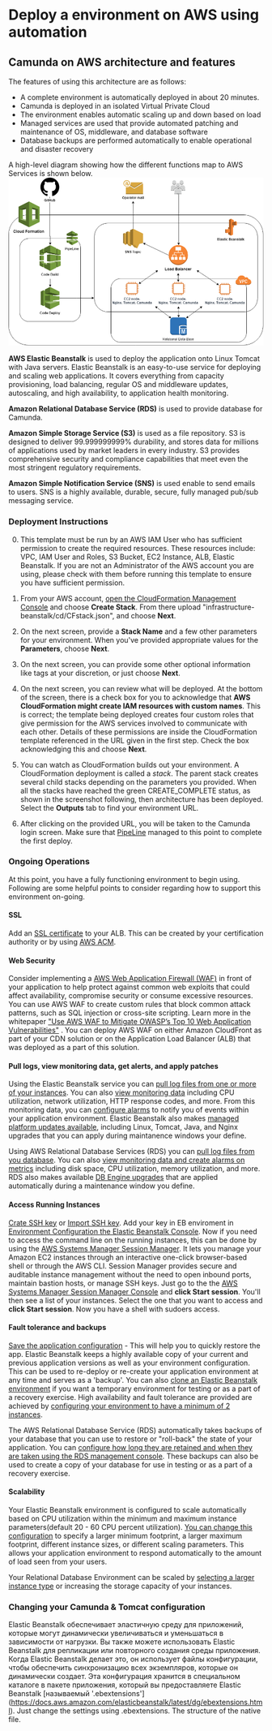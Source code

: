# Deploy a environment on AWS using automation

## Camunda on AWS architecture and features
The features of using this architecture are as follows:
* A complete environment is automatically deployed in about 20 minutes.
* Camunda is deployed in an isolated Virtual Private Cloud
* The environment enables automatic scaling up and down based on load
* Managed services are used that provide automated patching and maintenance of OS, middleware, and database software
* Database backups are performed automatically to enable operational and disaster recovery

A high-level diagram showing how the different functions map to AWS Services is shown below.
![Scheme](Scheme.png?raw=true "Scheme")

**AWS Elastic Beanstalk** is used to deploy the application onto Linux Tomcat with Java servers.  Elastic Beanstalk is an easy-to-use service for deploying and scaling web applications. It covers everything from capacity provisioning, load balancing, regular OS and middleware updates, autoscaling, and high availability, to application health monitoring.

**Amazon Relational Database Service (RDS)** is used to provide database for Camunda.

**Amazon Simple Storage Service (S3)** is used as a file repository.  S3 is designed to deliver 99.999999999% durability, and stores data for millions of applications used by market leaders in every industry. S3 provides comprehensive security and compliance capabilities that meet even the most stringent regulatory requirements.

**Amazon Simple Notification Service (SNS)** is used enable to send emails to users. SNS is a highly available, durable, secure, fully managed pub/sub messaging service.

### Deployment Instructions
0. This template must be run by an AWS IAM User who has sufficient permission to create the required resources.  These resources include:  VPC, IAM User and Roles, S3 Bucket, EC2 Instance, ALB, Elastic Beanstalk.  If you are not an Administrator of the AWS account you are using, please check with them before running this template to ensure you have sufficient permission.  

1. From your AWS account, [open the CloudFormation Management Console](https://console.aws.amazon.com/cloudformation/) and choose **Create Stack**.  From there upload "infrastructure-beanstalk/cd/CFstack.json", and choose **Next**.

2. On the next screen, provide a **Stack Name** and a few other parameters for your environment. When you've provided appropriate values for the **Parameters**, choose **Next**.

3. On the next screen, you can provide some other optional information like tags at your discretion, or just choose **Next**.

4. On the next screen, you can review what will be deployed. At the bottom of the screen, there is a check box for you to acknowledge that **AWS CloudFormation might create IAM resources with custom names**. This is correct; the template being deployed creates four custom roles that give permission for the AWS services involved to communicate with each other. Details of these permissions are inside the CloudFormation template referenced in the URL given in the first step. Check the box acknowledging this and choose **Next**.

5. You can watch as CloudFormation builds out your environment. A CloudFormation deployment is called a *stack*. The parent stack creates several child stacks depending on the parameters you provided.  When all the stacks have reached the green CREATE_COMPLETE status, as shown in the screenshot following, then architecture has been deployed.  Select the **Outputs** tab to find your environment URL.

6. After clicking on the provided URL, you will be taken to the Camunda login screen. Make sure that [PipeLine](https://console.aws.amazon.com/codesuite/codepipeline/pipelines?) managed to this point to complete the first deploy.

### Ongoing Operations
At this point, you have a fully functioning environment to begin using.  Following are some helpful points to consider regarding how to support this environment on-going.

#### SSL
Add an [SSL certificate](https://docs.aws.amazon.com/elasticbeanstalk/latest/dg/configuring-https-elb.html) to your ALB. This can be created by your certification authority or by using [AWS ACM](https://docs.aws.amazon.com/acm/latest/userguide/acm-overview.html).

#### Web Security
Consider implementing a [AWS Web Application Firewall (WAF)](https://aws.amazon.com/waf/) in front of your application to help protect against common web exploits that could affect availability, compromise security or consume excessive resources.  You can use AWS WAF to create custom rules that block common attack patterns, such as SQL injection or cross-site scripting.  Learn more in the whitepaper ["Use AWS WAF to Mitigate OWASP’s Top 10 Web Application Vulnerabilities"](https://d0.awsstatic.com/whitepapers/Security/aws-waf-owasp.pdf) .  You can deploy AWS WAF on either Amazon CloudFront as part of your CDN solution or on the Application Load Balancer (ALB) that was deployed as a part of this solution.

#### Pull logs, view monitoring data, get alerts, and apply patches
Using the Elastic Beanstalk service you can [pull log files from one or more of your instances](https://docs.aws.amazon.com/elasticbeanstalk/latest/dg/using-features.logging.html).  You can also [view monitoring data](https://docs.aws.amazon.com/elasticbeanstalk/latest/dg/environments-health.html) including CPU utilization, network utilization, HTTP response codes, and more.  From this monitoring data, you can [configure alarms](https://docs.aws.amazon.com/elasticbeanstalk/latest/dg/using-features.alarms.html) to notify you of events within your application environment.  Elastic Beanstalk also makes [managed platform updates available](https://docs.aws.amazon.com/elasticbeanstalk/latest/dg/environment-platform-update-managed.html), including Linux, Tomcat, Java, and Nginx upgrades that you can apply during maintanence windows your define.

Using AWS Relational Database Services (RDS) you can [pull log files from you database](https://docs.aws.amazon.com/AmazonRDS/latest/UserGuide/USER_LogAccess.html).  You can also [view monitoring data and create alarms on metrics](https://docs.aws.amazon.com/AmazonRDS/latest/UserGuide/Aurora.Monitoring.html) including disk space, CPU utilization, memory utilization, and more. RDS also makes available [DB Engine upgrades](https://docs.aws.amazon.com/AmazonRDS/latest/UserGuide/) that are applied automatically during a maintenance window you define.

#### Access Running Instances
[Crate SSH key](https://docs.aws.amazon.com/AWSEC2/latest/UserGuide/ec2-key-pairs.html#having-ec2-create-your-key-pair) or [Import SSH key](https://docs.aws.amazon.com/AWSEC2/latest/UserGuide/ec2-key-pairs.html#how-to-generate-your-own-key-and-import-it-to-aws). Add your key in EB enviroment in [Environment Configuration the Elastic Beanstalk Console](https://docs.aws.amazon.com/elasticbeanstalk/latest/dg/environments-cfg-console.html).
Now if you need to access the command line on the running instances, this can be done by using the [AWS Systems Manager Session Manager](https://docs.aws.amazon.com/systems-manager/latest/userguide/session-manager.html). It lets you manage your Amazon EC2 instances through an interactive one-click browser-based shell or through the AWS CLI. Session Manager provides secure and auditable instance management without the need to open inbound ports, maintain bastion hosts, or manage SSH keys.  Just go to the the [AWS Systems Manager Session Manager Console](https://console.aws.amazon.com/systems-manager/session-manager/) and **click Start session**.  You'll then see a list of your instances. Select the one that you want to access and **click Start session**.  Now you have a shell with sudoers access.

#### Fault tolerance and backups
[Save the application configuration](https://docs.amazonaws.cn/en_us/elasticbeanstalk/latest/dg/environment-configuration-savedconfig.html) - This will help you to quickly restore the app. Elastic Beanstalk keeps a highly available copy of your current and previous application versions as well as your environment configuration.  This can be used to re-deploy or re-create your application environment at any time and serves as a 'backup'.  You can also [clone an Elastic Beanstalk environment](https://docs.aws.amazon.com/elasticbeanstalk/latest/dg/using-features.managing.clone.html) if you want a temporary environment for testing or as a part of a recovery exercise.  High availability and fault tolerance are provided are achieved by [configuring your environment to have a minimum of 2 instances](https://docs.aws.amazon.com/elasticbeanstalk/latest/dg/using-features.managing.as.html).

The AWS Relational Database Service (RDS) automatically takes backups of your database that you can use to restore or "roll-back" the state of your application.  You can [configure how long they are retained and when they are taken using the RDS management console](https://docs.aws.amazon.com/AmazonRDS/latest/UserGuide/USER_WorkingWithAutomatedBackups.html).  These backups can also be used to create a copy of your database for use in testing or as a part of a recovery exercise.

#### Scalability
Your Elastic Beanstalk environment is configured to scale automatically based on CPU utilization within the minimum and maximum instance parameters(default 20 - 60 CPU percent utilization). [You can change this configuration](https://docs.aws.amazon.com/elasticbeanstalk/latest/dg/using-features.managing.as.html) to specify a larger minimum footprint, a larger maximum footprint, different instance sizes, or different scaling parameters.  This allows your application environment to respond automatically to the amount of load seen from your users.

Your Relational Database Environment can be scaled by [selecting a larger instance type](https://docs.aws.amazon.com/AmazonRDS/latest/UserGuide/) or increasing the storage capacity of your instances.

### Changing your Camunda & Tomcat configuration

Elastic Beanstalk обеспечивает эластичную среду для приложений, которые могут динамически увеличиваться и уменьшаться в зависимости от нагрузки. Вы также можете использовать Elastic Beanstalk для репликации или повторного создания среды приложения. Когда Elastic Beanstalk делает это, он использует файлы конфигурации, чтобы обеспечить синхронизацию всех экземпляров, которые он динамически создает. Эта конфигурация хранится в специальном каталоге в пакете приложения, который вы предоставляете Elastic Beanstalk [называемый '.ebextensions'] (https://docs.aws.amazon.com/elasticbeanstalk/latest/dg/ebextensions.html). Just change the settings using .ebextensions. The structure of the native file.
